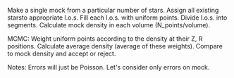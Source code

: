 Make a single mock from a particular number of stars.
Assign all existing starsto appropriate l.o.s.
Fill each l.o.s. with uniform points.
Divide l.o.s. into segments.
Calculate mock density in each volume (N_points/volume).

MCMC:
Weight uniform points according to the density at their Z, R positions.
Calculate average density (average of these weights).
Compare to mock density and accept or reject.

Notes:
Errors will just be Poisson.
Let's consider only errors on mock.